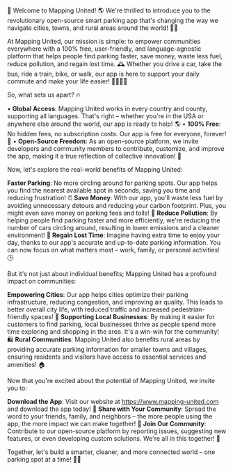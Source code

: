 🎉 Welcome to Mapping United! 🌎 We're thrilled to introduce you to the revolutionary open-source smart parking app that's changing the way we navigate cities, towns, and rural areas around the world! 🔴💫

At Mapping United, our mission is simple: to empower communities everywhere with a 100% free, user-friendly, and language-agnostic platform that helps people find parking faster, save money, waste less fuel, reduce pollution, and regain lost time. 🕰️ Whether you drive a car, take the bus, ride a train, bike, or walk, our app is here to support your daily commute and make your life easier! 🚗🚌🏃‍♂️

So, what sets us apart? 🔥

• **Global Access**: Mapping United works in every country and county, supporting all languages. That's right – whether you're in the USA or anywhere else around the world, our app is ready to help! 🌎
• **100% Free**: No hidden fees, no subscription costs. Our app is free for everyone, forever! 💸
• **Open-Source Freedom**: As an open-source platform, we invite developers and community members to contribute, customize, and improve the app, making it a true reflection of collective innovation! 🤝

Now, let's explore the real-world benefits of Mapping United:

**Faster Parking**: No more circling around for parking spots. Our app helps you find the nearest available spot in seconds, saving you time and reducing frustration! ⏰
**Save Money**: With our app, you'll waste less fuel by avoiding unnecessary detours and reducing your carbon footprint. Plus, you might even save money on parking fees and tolls! 💸
**Reduce Pollution**: By helping people find parking faster and more efficiently, we're reducing the number of cars circling around, resulting in lower emissions and a cleaner environment! 🌟
**Regain Lost Time**: Imagine having extra time to enjoy your day, thanks to our app's accurate and up-to-date parking information. You can now focus on what matters most – work, family, or personal activities! 🕒

But it's not just about individual benefits; Mapping United has a profound impact on communities:

**Empowering Cities**: Our app helps cities optimize their parking infrastructure, reducing congestion, and improving air quality. This leads to better overall city life, with reduced traffic and increased pedestrian-friendly spaces! 🌆
**Supporting Local Businesses**: By making it easier for customers to find parking, local businesses thrive as people spend more time exploring and shopping in the area. It's a win-win for the community! 🛍️
**Rural Communities**: Mapping United also benefits rural areas by providing accurate parking information for smaller towns and villages, ensuring residents and visitors have access to essential services and amenities! 🏠

Now that you're excited about the potential of Mapping United, we invite you to:

**Download the App**: Visit our website at https://www.mapping-united.com and download the app today! 📲
**Share with Your Community**: Spread the word to your friends, family, and neighbors – the more people using the app, the more impact we can make together! 🤝
**Join Our Community**: Contribute to our open-source platform by reporting issues, suggesting new features, or even developing custom solutions. We're all in this together! 🤝

Together, let's build a smarter, cleaner, and more connected world – one parking spot at a time! 💪🌟
